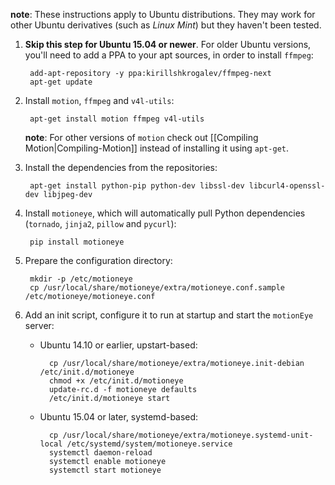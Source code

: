 **note**: These instructions apply to Ubuntu distributions. They may work for other Ubuntu derivatives (such as *Linux Mint*) but they haven't been tested.

1. **Skip this step for Ubuntu 15.04 or newer**. For older Ubuntu versions, you'll need to add a PPA to your apt sources, in order to install `ffmpeg`:

        add-apt-repository -y ppa:kirillshkrogalev/ffmpeg-next
        apt-get update

2. Install `motion`, `ffmpeg` and `v4l-utils`:

        apt-get install motion ffmpeg v4l-utils

    **note**: For other versions of `motion` check out [[Compiling Motion|Compiling-Motion]] instead of installing it using `apt-get`.

3. Install the dependencies from the repositories:

        apt-get install python-pip python-dev libssl-dev libcurl4-openssl-dev libjpeg-dev

4. Install `motioneye`, which will automatically pull Python dependencies (`tornado`, `jinja2`, `pillow` and `pycurl`):

        pip install motioneye

5. Prepare the configuration directory:

        mkdir -p /etc/motioneye
        cp /usr/local/share/motioneye/extra/motioneye.conf.sample /etc/motioneye/motioneye.conf

6. Add an init script, configure it to run at startup and start the `motionEye` server:

    * Ubuntu 14.10 or earlier, upstart-based:

            cp /usr/local/share/motioneye/extra/motioneye.init-debian /etc/init.d/motioneye
            chmod +x /etc/init.d/motioneye
            update-rc.d -f motioneye defaults
            /etc/init.d/motioneye start
 
    * Ubuntu 15.04 or later, systemd-based:

            cp /usr/local/share/motioneye/extra/motioneye.systemd-unit-local /etc/systemd/system/motioneye.service
            systemctl daemon-reload
            systemctl enable motioneye
            systemctl start motioneye
